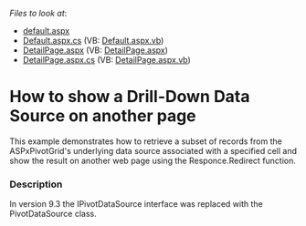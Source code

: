 <!-- default file list -->
*Files to look at*:

* [default.aspx](./CS/Q148434/default.aspx)
* [Default.aspx.cs](./CS/Q148434/Default.aspx.cs) (VB: [Default.aspx.vb](./VB/Q148434/Default.aspx.vb))
* [DetailPage.aspx](./CS/Q148434/DetailPage.aspx) (VB: [DetailPage.aspx](./VB/Q148434/DetailPage.aspx))
* [DetailPage.aspx.cs](./CS/Q148434/DetailPage.aspx.cs) (VB: [DetailPage.aspx.vb](./VB/Q148434/DetailPage.aspx.vb))
<!-- default file list end -->
# How to show a Drill-Down Data Source on another page


<p>This example demonstrates how to retrieve a subset of records from the ASPxPivotGrid's underlying data source associated with a specified cell and show the result on another web page using the Responce.Redirect function.</p>


<h3>Description</h3>

<p>In version 9.3 the IPivotDataSource interface was replaced with the PivotDataSource class.</p>

<br/>


